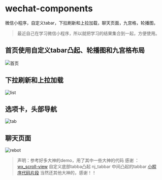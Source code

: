 # wechat-components
微信小程序，自定义tabar，下拉刷新和上拉加载，聊天页面，九宫格，轮播图，

> 最近自己在学习微信小程序，所以就把学习的结果集合到一起，方便使用。

## 首页使用自定义tabar凸起、轮播图和九宫格布局

![首页](./screenshots/home.jpg)


## 下拉刷新和上拉加载

![list](./screenshots/list.gif)

## 选项卡，头部导航

![tab](./screenshots/tab.gif)

## 聊天页面

![rebot](./screenshots/robot.jpg)




> 声明：参考好多大神的demo，用了其中一些大神的代码
> 感谢 ：
> [wx_scroll-view](https://github.com/hedy-6/wx_scroll-view)
> 自定义底部tabba凸起 nj_tabbar 中间凸起的tabbar [小程序代码片段](https://developers.weixin.qq.com/s/X5YzxJmf7mjW)
> 当然还其他大神的，感谢！！